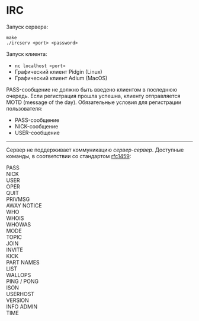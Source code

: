 # IRC

Запуск сервера:

```
make
./ircserv <port> <password>
```

Запуск клиента:

 -   `nc localhost <port>`
 -   Графический клиент Pidgin (Linux)
 -   Графический клиент Adium (MacOS)
 
PASS-сообщение не должно быть введено клиентом в последнюю очередь. Если регистрация прошла успешна, клиенту отправляется MOTD (message of the day).
 Обязательные условия для регистрации пользователя:
-   PASS-сообщение
-   NICK-сообщение
-   USER-сообщение


---
Cервер не поддерживает коммуникацию _сервер-сервер_. Доступные команды, в соответствии со стандартом [rfc1459](https://datatracker.ietf.org/doc/html/rfc1459):

PASS  
NICK  
USER  
OPER  
QUIT  
PRIVMSG  
AWAY 
NOTICE  
WHO  
WHOIS  
WHOWAS  
MODE  
TOPIC  
JOIN  
INVITE  
KICK  
PART 
NAMES  
LIST  
WALLOPS  
PING / PONG  
ISON  
USERHOST  
VERSION  
INFO 
ADMIN  
TIME 

